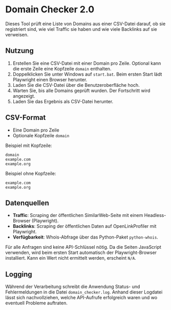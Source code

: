 # Domain Checker 2.0

Dieses Tool prüft eine Liste von Domains aus einer CSV-Datei darauf,
ob sie registriert sind, wie viel Traffic sie haben und wie viele
Backlinks auf sie verweisen.

## Nutzung

1. Erstellen Sie eine CSV-Datei mit einer Domain pro Zeile. Optional kann die erste Zeile eine Kopfzeile `domain` enthalten.
2. Doppelklicken Sie unter Windows auf `start.bat`. Beim ersten Start lädt
   Playwright einen Browser herunter.
3. Laden Sie die CSV-Datei über die Benutzeroberfläche hoch.
4. Warten Sie, bis alle Domains geprüft wurden. Der Fortschritt wird angezeigt.
5. Laden Sie das Ergebnis als CSV-Datei herunter.

## CSV-Format

- Eine Domain pro Zeile
- Optionale Kopfzeile `domain`

Beispiel mit Kopfzeile:

```
domain
example.com
example.org
```

Beispiel ohne Kopfzeile:

```
example.com
example.org
```

## Datenquellen

- **Traffic**: Scraping der öffentlichen SimilarWeb-Seite mit einem Headless-
  Browser (Playwright).
- **Backlinks**: Scraping der öffentlichen Daten auf OpenLinkProfiler mit
  Playwright.
- **Verfügbarkeit**: Whois-Abfrage über das Python-Paket `python-whois`.

Für alle Anfragen sind keine API-Schlüssel nötig. Da die Seiten JavaScript
verwenden, wird beim ersten Start automatisch der Playwright-Browser
installiert. Kann ein Wert nicht ermittelt werden, erscheint `N/A`.

## Logging

Während der Verarbeitung schreibt die Anwendung Status- und Fehlermeldungen
in die Datei `domain_checker.log`. Anhand dieser Logdatei lässt sich
nachvollziehen, welche API-Aufrufe erfolgreich waren und wo eventuell
Probleme auftraten.
